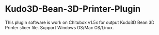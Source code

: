 # Kudo3D-Bean-3D-Printer-Plugin
This plugin software is work on Chitubox v1.5x for output Kudo3D Bean 3D Printer slicer file.
Support Windows OS/Mac OS/Linux.
